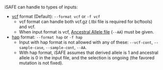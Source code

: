 iSAFE can handle to types of inputs:
* [vcf](https://samtools.github.io/hts-specs/VCFv4.2.pdf) format (Default): ```--format vcf``` or ```-f vcf```
    - vcf format can handle both vcf.gz (.tbi file is required for bcftools) and vcf.
    - When input format is vcf, [Ancestral Allele file](http://ftp.ensembl.org/pub/release-75/fasta/ancestral_alleles/) (```--AA```) must be given.
* [hap](https://github.com/alek0991/iSAFE/blob/master/hap_format.md) format: ```--format hap``` or ```-f hap```
    - Input with hap format is not allowed with any of these: ```--vcf-cont```, ```--sample-case```, ```--sample-cont```, ```--AA```.
    - With hap format, iSAFE assumes that derived allele is 1 and ancestral allele is 0 in the input file, and the selection is ongoing (the favored mutation is not fixed).
